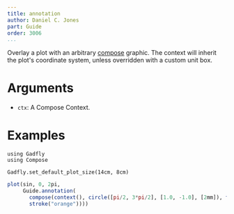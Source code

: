 ```yaml
---
title: annotation
author: Daniel C. Jones
part: Guide
order: 3006
...
```


Overlay a plot with an arbitrary [compose](http://composejl.org/) graphic. The
context will inherit the plot's coordinate system, unless overridden with a
custom unit box.

# Arguments
  * `ctx`: A Compose Context.

# Examples

```{.julia hide="true" results="none"}
using Gadfly
using Compose

Gadfly.set_default_plot_size(14cm, 8cm)
```

```julia
plot(sin, 0, 2pi,
     Guide.annotation(
       compose(context(), circle([pi/2, 3*pi/2], [1.0, -1.0], [2mm]), fill(nothing),
       stroke("orange"))))

```

